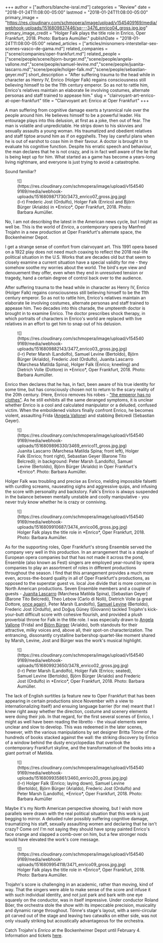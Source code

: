 +++
author = ["authors/blanche-isral.md"]
categories = "Review"
date = "2018-01-24T11:08:00-05:00"
lastmod = "2018-01-24T11:08:00-05:00"
primary_image = "https://res.cloudinary.com/schmopera/image/upload/v1545409169/media/webhook-uploads/1516809837446/sq---3476_enrico04_gross.jpg.jpg"
primary_image_credit = "Holger Falk plays the title role in Enrico, Oper Frankfurt, 2018. Photo: Barbara Aumüller."
publishDate = "2018-01-24T11:08:00-05:00"
related_articles = ["articles/misnomers-interstellar-sex-scenes-vasco-de-gama.md"]
related_companies = ["scene/companies/oper-frankfurt.md"]
related_people = ["scene/people/scene/bjorn-burger.md","scene/people/angela-vallone.md","scene/people/samuel-levine.md","scene/people/juanita-lascarro.md","scene/people/holger-falk.md","scene/people/sebastian-geyer.md"]
short_description = "After suffering trauma to the head while in character as Henry IV, Enrico (Holger Falk) regains consciousness still believing himself to be the 11th century emperor. So as not to rattle him, Enrico&#039;s relatives maintain an elaborate lie involving costumes, alternate personas and staff trained to appease him."
slug = "clairvoyant-art-enrico-at-oper-frankfurt"
title = "Clairvoyant art: Enrico at Oper Frankfurt"
+++

A man suffering from cognitive damage exerts a tyrannical rule over the people around him. He believes himself to be a powerful leader. His entourage plays into this delusion, at first as a joke, then out of fear. The man is volatile and unpredictable. He strips down to his skivvies and sexually assaults a young woman. His traumatized and obedient relatives and staff tiptoe around him as if on eggshells. They lay careful plans when he is out of earshot to coax him in their favour. A doctor is brought in to evaluate his cognitive function. Despite his erratic speech and behaviour, the man declares that he is not crazy, and is in fact well aware of the lie that is being kept up for him. What started as a game has become a years-long living nightmare, and everyone is just trying to avoid a catastrophe.

Sound familiar? 

<figure data-type="image">
![](https://res.cloudinary.com/schmopera/image/upload/v1545409169/media/webhook-uploads/1516809871730/3473_enrico07_gross.jpg.jpg)
<figcaption>(l-r) Frederic Jost (Ordulfo), Holger Falk (Enrico) and Björn Bürger (Arialdo) in *Enrico*, Oper Frankfurt, 2018. Photo: Barbara Aumüller.</figcaption>
</figure>

No, I am not describing the latest in the American news cycle, but I might as well be. This is the world of *Enrico*, a contemporary opera by Manfred Trojahn in a new production at Oper Frankfurt's alternate space, the Bockenheimer Depot. 

I get a strange sense of comfort from clairvoyant art. This 1991 opera based on a 1922 play does not need much coaxing to reflect the 2018 real-life political situation in the U.S. Works that are decades old but that seem to closely examine a current situation have a special validity for me - they somehow soothe my worries about the world. The bird's eye view and denouement they offer, even when they end in unresolved tension or tragedy, hand a certain degree of control back over to the audience. 

After suffering trauma to the head while in character as Henry IV, Enrico (Holger Falk) regains consciousness still believing himself to be the 11th century emperor. So as not to rattle him, Enrico's relatives maintain an elaborate lie involving costumes, alternate personas and staff trained to appease him. Two decades into this charade, the umpteenth doctor is brought in to examine Enrico. The doctor prescribes shock therapy, in which portraits of characters in Enrico's world are replaced with live relatives in an effort to get him to snap out of his delusion.

<figure data-type="image">![](https://res.cloudinary.com/schmopera/image/upload/v1545409169/media/webhook-uploads/1516809882143/3477_enrico03_gross.jpg.jpg)
<figcaption>(l-r) Peter Marsh (Landolfo), Samuel Levine (Bertoldo), Björn Bürger (Arialdo), Frederic Jost (Ordulfo), Juanita Lascarro (Marchesa Matilda Spina), Holger Falk (Enrico; kneeling) and Dietrich Volle (Dottore) in *Enrico*, Oper Frankfurt, 2018. Photo: Barbara Aumüller.</figcaption>
</figure>

Enrico then declares that he has, in fact, been aware of his true identity for some time, but has consciously chosen not to return to the scary reality of the 20th century. (Here, Enrico removes his robes - ["the emperor has no clothes"](https://en.wikipedia.org/wiki/The_Emperor%27s_New_Clothes). As he still exhibits all the same deranged symptoms, it is unclear whether Enrico is a cool and calculated manipulator or a deluded, confused victim. When the emboldened visitors finally confront Enrico, he becomes violent, assaulting Frida ([Angela Vallone](/scene/people/angela-vallone/)) and stabbing Belcredi (Sebastian Geyer). 

<figure data-type="image">
![](https://res.cloudinary.com/schmopera/image/upload/v1545409169/media/webhook-uploads/1516809896330/3469_enrico11_gross.jpg.jpg)
<figcaption>Juanita Lascarro (Marchesa Matilda Spina; front left), Holger Falk (Enrico; front right), Sebastian Geyer (Barone Tito Belcredi); in background: Peter Marsh (Landolfo), Samuel Levine (Bertoldo), Björn Bürger (Arialdo) in Oper Frankfurt's *Enrico*. Photo: Barbara Aumüller.</figcaption>
</figure>

Holger Falk was troubling and precise as Enrico, melding impossible falsetti with curdling screams, nauseating sighs and aggressive quips, and infusing the score with personality and backstory. Falk's Enrico is always suspended in the balance between mentally unstable and coolly manipulative - you never truly know whether he is crazy or conniving. 

<figure data-type="image">![](https://res.cloudinary.com/schmopera/image/upload/v1545409169/media/webhook-uploads/1516809910687/3474_enrico06_gross.jpg.jpg)
<figcaption>
Holger Falk plays the title role in *Enrico*, Oper Frankfurt, 2018. Photo: Barbara Aumüller.</figcaption>
</figure>

As for the supporting roles, Oper Frankfurt's strong Ensemble served the company very well in this production. In an arrangement that is a staple of European opera companies but that has not made it across the pond, Ensemble (also known as Fest) singers are employed year-round by opera companies to play an assortment of roles in different productions throughout the season. I find that this arrangement provides a much more even, across-the-board quality in all of Oper Frankfurt's productions, as opposed to the superstar guest vs. local Joe divide that is more common in North American productions. Seven Ensemble members and a couple of guests - [Juanita Lascarro](http://www.juanita-lascarro.de/) (Marchesa Matilda Spina), [Sebastian Geyer] (Barone Tito Belcredi), Theo Lebow (Carlo di Nolli), Dietrich Volle (a great Dottore, [once again](/a-dreamy-psychological-thriller-vanessa-at-oper-frankfurt/)), Peter Marsh (Landolfo), [Samuel Levine](/scene/people/samuel-levine/) (Bertoldo), Frederic Jost (Ordulfo), and Doğuş Güney (Giovanni) tackled Trojahn's kick-your-butt difficult score with cohesive flourish, and provided a plush proverbial throne for Falk in the title role. I was especially drawn to [Angela Vallone](/scene/people/angela-vallone/) (Frida) and [Björn Bürger](/scene/people/bjorn-burger/) (Arialdo), both standouts for their attractive, milky voices and, above all, their spot-on characterization. The entrancing, dissonantly crystalline barbershop quartet-like moment shared by Marsh, Levine, Jost and Bürger was the work's musical highlight.

<figure data-type="image">![](https://res.cloudinary.com/schmopera/image/upload/v1545409169/media/webhook-uploads/1516809923650/3478_enrico02_gross.jpg.jpg)
<figcaption>(l-r) Peter Marsh (Landolfo), Holger Falk (Enrico; seated), Samuel Levine (Bertoldo), Björn Bürger (Arialdo) and Frederic Jost (Ordulfo) in *Enrico*, Oper Frankfurt, 2018. Photo: Barbara Aumüller.</figcaption>
</figure>

The lack of English surtitles (a feature new to Oper Frankfurt that has been appearing in certain productions since November with a view to internationalizing itself) and ensuing language barrier (for me) meant that I knew right away whether the direction, costume and scenery elements were doing their job. In that regard, for the first several scenes of Enrico, I might as well have been reading the libretto - the visual elements were unclear and slow to develop. This was redeemed in the later scenes, however, with the various manipulations by set designer Britta Tönne of the hundreds of books stacked against the wall: the striking discovery by Enrico of a window behind the dusty encyclopedias that overlook the contemporary Frankfurt skyline, and the transformation of the books into a giant portrait of Matilda. 

<figure data-type="image">![](https://res.cloudinary.com/schmopera/image/upload/v1545409169/media/webhook-uploads/1516809935861/3460_enrico20_gross.jpg.jpg)
<figcaption>(l-r) Holger Falk (Enrico; laying down), Samuel Levine (Bertoldo), Björn Bürger (Arialdo), Frederic Jost (Ordulfo) and Peter Marsh (Landolfo), *Enrico*, Oper Frankfurt, 2018. Photo: Barbara Aumüller</figcaption>
</figure>

Maybe it's my North American perspective showing, but I wish more parallels were drawn with the real political situation that this work is just begging to mirror. A deluded ruler possibly suffering cognitive damage, traumatizing his staff, sexually assaulting women and declaring that he isn't crazy? Come on! I'm not saying they should have spray painted Enrico's face orange and slapped a comb-over on him, but a few stronger nods would have elevated the work's core message.

<figure data-type="image">![](https://res.cloudinary.com/schmopera/image/upload/v1545409169/media/webhook-uploads/1516809954118/3471_enrico09_gross.jpg.jpg)
<figcaption>Holger Falk plays the title role in *Enrico*, Oper Frankfurt, 2018. Photo: Barbara Aumüller.</figcaption>
</figure>

Trojahn's score is challenging in an academic, rather than moving, kind of way. That the singers were able to make sense of the score and infuse it with such individual identity, and not just park and bark with one eye squarely on the conductor, was in itself impressive. Under conductor Roland Böer, the orchestra stole the show with its impeccable precision, musicality and dynamic range throughout. Tönne's stage's layout, with a semi-circular pit carved out of the stage and leaving two catwalks on either side, was not only visually striking but acoustically advantageous for the orchestra.

Catch Trojahn's *Enrico* at the Bockenheimer Depot until February 4. Information and tickets [here](http://www.oper-frankfurt.de/en/season-calendar/enrico/?id_datum=1023).
